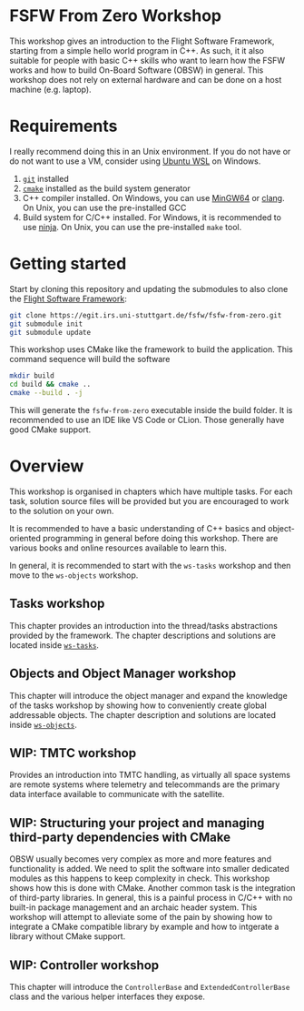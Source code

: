 FSFW From Zero Workshop
=======

This workshop gives an introduction to the Flight Software Framework,
starting from a simple hello world program in C++. As such, it it also suitable
for people with basic C++ skills who want to learn how the FSFW works and how to build
On-Board Software (OBSW) in general. This workshop does not rely on external hardware
and can be done on a host machine (e.g. laptop).

# Requirements

I really recommend doing this in an Unix environment. If you do not have
or do not want to use a VM, consider using [Ubuntu WSL](https://ubuntu.com/wsl) on Windows.

1. [`git`](https://git-scm.com/) installed
2. [`cmake`](https://cmake.org/) installed as the build system generator
3. C++ compiler installed. On Windows, you can use [MinGW64](https://www.msys2.org/) or
   [clang](https://releases.llvm.org/download.html). On Unix, you can use the pre-installed GCC
4. Build system for C/C++ installed. For Windows, it is recommended to use [ninja](https://ninja-build.org/).
   On Unix, you can use the pre-installed `make` tool.

# Getting started

Start by cloning this repository and updating the submodules to also clone
the [Flight Software Framework](https://egit.irs.uni-stuttgart.de/fsfw):

```sh
git clone https://egit.irs.uni-stuttgart.de/fsfw/fsfw-from-zero.git
git submodule init
git submodule update
```

This workshop uses CMake like the framework to build the application.
This command sequence will build the software

```sh
mkdir build
cd build && cmake ..
cmake --build . -j
```

This will generate the `fsfw-from-zero` executable inside the build folder.
It is recommended to use an IDE like VS Code or CLion. Those generally have good
CMake support.

# Overview

This workshop is organised in chapters which have multiple tasks. For each task, solution source
files will be provided but you are encouraged to work to the solution on your own.

It is recommended to have a basic understanding of C++ basics and object-oriented programming
in general before doing this workshop. There are various books and online resources available to
learn this.

In general, it is recommended to start with the `ws-tasks` workshop and then move to the
`ws-objects` workshop.

## Tasks workshop

This chapter provides an introduction into the thread/tasks abstractions provided by the framework.
The chapter descriptions and solutions are located inside
[`ws-tasks`](https://egit.irs.uni-stuttgart.de/fsfw/fsfw-from-zero/src/branch/main/ws-tasks).

## Objects and Object Manager workshop

This chapter will introduce the object manager and expand the knowledge of the tasks workshop
by showing how to conveniently create global addressable objects. The chapter description and
solutions are located inside [`ws-objects`](https://egit.irs.uni-stuttgart.de/fsfw/fsfw-from-zero/src/branch/main/ws-objects-tmtc).

## WIP: TMTC workshop

Provides an introduction into TMTC handling, as virtually all space systems are remote systems
where telemetry and telecommands are the primary data interface available to communicate with the
satellite.

## WIP: Structuring your project and managing third-party dependencies with CMake

OBSW usually becomes very complex as more and more features and functionality is added.
We need to split the software into smaller dedicated modules as this happens to keep complexity
in check. This workshop shows how this is done with CMake. Another common
task is the integration of third-party libraries. In general, this is a painful process
in C/C++ with no built-in package management and an archaic header system. This workshop
will attempt to alleviate some of the pain by showing how to integrate a CMake compatible library
by example and how to intgerate a library without CMake support.


## WIP: Controller workshop

This chapter will introduce the `ControllerBase` and `ExtendedControllerBase` class
and the various helper interfaces they expose.
